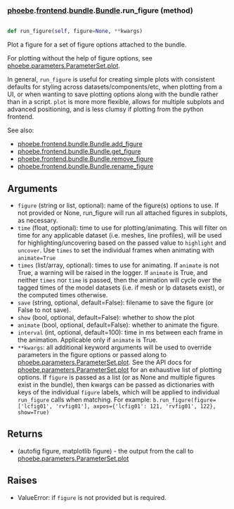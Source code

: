 ### [phoebe](phoebe.md).[frontend](phoebe.frontend.md).[bundle](phoebe.frontend.bundle.md).[Bundle](phoebe.frontend.bundle.Bundle.md).run_figure (method)


```py

def run_figure(self, figure=None, **kwargs)

```



Plot a figure for a set of figure options attached to the bundle.

For plotting without the help of figure options, see
[phoebe.parameters.ParameterSet.plot](phoebe.parameters.ParameterSet.plot.md).

In general, `run_figure` is useful for creating simple plots with
consistent defaults for styling across datasets/components/etc,
when plotting from a UI, or when wanting to save plotting options
along with the bundle rather than in a script.  `plot` is more
more flexible, allows for multiple subplots and advanced positioning,
and is less clumsy if plotting from the python frontend.

See also:
* [phoebe.frontend.bundle.Bundle.add_figure](phoebe.frontend.bundle.Bundle.add_figure.md)
* [phoebe.frontend.bundle.Bundle.get_figure](phoebe.frontend.bundle.Bundle.get_figure.md)
* [phoebe.frontend.bundle.Bundle.remove_figure](phoebe.frontend.bundle.Bundle.remove_figure.md)
* [phoebe.frontend.bundle.Bundle.rename_figure](phoebe.frontend.bundle.Bundle.rename_figure.md)

Arguments
-----------
* `figure` (string or list, optional): name of the figure(s) options to use.
    If not provided or None, run_figure will run all attached figures
    in subplots, as necessary.
* `time` (float, optional): time to use for plotting/animating.  This will
    filter on time for any applicable dataset (i.e. meshes, line profiles),
    will be used for highlighting/uncovering based on the passed value
    to `highlight` and `uncover`.  Use `times` to set the individual
    frames when animating with `animate=True`
* `times` (list/array, optional): times to use for animating.  If
    `animate` is not True, a warning will be raised in the logger.  If
    `animate` is True, and neither `times` nor `time` is passed,
    then the animation will cycle over the tagged times of the model
    datasets (i.e. if mesh or lp datasets exist), or the computed
    times otherwise.
* `save` (string, optional, default=False): filename to save the
    figure (or False to not save).
* `show` (bool, optional, default=False): whether to show the plot
* `animate` (bool, optional, default=False): whether to animate the figure.
* `interval` (int, optional, default=100): time in ms between each
    frame in the animation.  Applicable only if `animate` is True.
* `**kwargs`: all additional keyword arguments will be used to override
    parameters in the figure options or passed along to
    [phoebe.parameters.ParameterSet.plot](phoebe.parameters.ParameterSet.plot.md).  See the API docs for
    [phoebe.parameters.ParameterSet.plot](phoebe.parameters.ParameterSet.plot.md) for an exhaustive list
    of plotting options.  If `figure` is passed as a list (or as None and
    multiple figures exist in the bundle), then kwargs can be passed
    as dictionaries with keys of the individual `figure` labels, which
    will be applied to individual `run_figure` calls when matching.
    For example: `b.run_figure(figure=['lcfig01', 'rvfig01'], axpos={'lcfig01': 121, 'rvfig01', 122}, show=True)`

Returns
-----------
* (autofig figure, matplotlib figure) - the output from the call to
    [phoebe.parameters.ParameterSet.plot](phoebe.parameters.ParameterSet.plot.md)


Raises
----------
* ValueError: if `figure` is not provided but is required.


